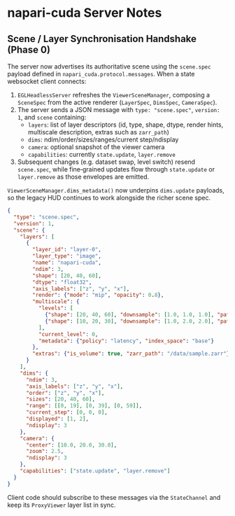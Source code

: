 # napari-cuda Server Notes

## Scene / Layer Synchronisation Handshake (Phase 0)

The server now advertises its authoritative scene using the `scene.spec` payload
defined in `napari_cuda.protocol.messages`. When a state websocket client
connects:

1. `EGLHeadlessServer` refreshes the `ViewerSceneManager`, composing a
   `SceneSpec` from the active renderer (`LayerSpec`, `DimsSpec`, `CameraSpec`).
2. The server sends a JSON message with `type: "scene.spec"`, `version: 1`, and
   `scene` containing:
   - `layers`: list of layer descriptors (id, type, shape, dtype, render hints,
     multiscale description, extras such as `zarr_path`)
   - `dims`: ndim/order/sizes/ranges/current step/ndisplay
   - `camera`: optional snapshot of the viewer camera
   - `capabilities`: currently `state.update`, `layer.remove`
3. Subsequent changes (e.g. dataset swap, level switch) resend
   `scene.spec`, while fine‑grained updates flow through `state.update` or
   `layer.remove` as those envelopes are emitted.

`ViewerSceneManager.dims_metadata()` now underpins `dims.update` payloads, so the
legacy HUD continues to work alongside the richer scene spec.

```json
{
  "type": "scene.spec",
  "version": 1,
  "scene": {
    "layers": [
      {
        "layer_id": "layer-0",
        "layer_type": "image",
        "name": "napari-cuda",
        "ndim": 3,
        "shape": [20, 40, 60],
        "dtype": "float32",
        "axis_labels": ["z", "y", "x"],
        "render": {"mode": "mip", "opacity": 0.8},
        "multiscale": {
          "levels": [
            {"shape": [20, 40, 60], "downsample": [1.0, 1.0, 1.0], "path": "level_0"},
            {"shape": [10, 20, 30], "downsample": [1.0, 2.0, 2.0], "path": "level_1"}
          ],
          "current_level": 0,
          "metadata": {"policy": "latency", "index_space": "base"}
        },
        "extras": {"is_volume": true, "zarr_path": "/data/sample.zarr"}
      }
    ],
    "dims": {
      "ndim": 3,
      "axis_labels": ["z", "y", "x"],
      "order": ["z", "y", "x"],
      "sizes": [20, 40, 60],
      "range": [[0, 19], [0, 39], [0, 59]],
      "current_step": [0, 0, 0],
      "displayed": [1, 2],
      "ndisplay": 3
    },
    "camera": {
      "center": [10.0, 20.0, 30.0],
      "zoom": 2.5,
      "ndisplay": 3
    },
    "capabilities": ["state.update", "layer.remove"]
  }
}
```

Client code should subscribe to these messages via the `StateChannel` and keep
its `ProxyViewer` layer list in sync.
